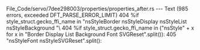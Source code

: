 File_Code/servo/7dee298003/properties/properties_after.rs --- Text (985 errors, exceeded DFT_PARSE_ERROR_LIMIT)
404 %if style_struct.gecko_ffi_name in "nsStyleBorder nsStyleDisplay nsStyleList nsStyleBackground "\                                                        404 %if style_struct.gecko_ffi_name in ("nsStyle" + x for x in "Border Display List Background Font SVGReset".split()):
405                                     "nsStyleFont nsStyleSVGReset".split():                                                                                   

